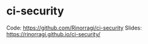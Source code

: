 # ci-security

Code: <https://github.com/Rinorragi/ci-security>
Slides: <https://rinorragi.github.io/ci-security/>
